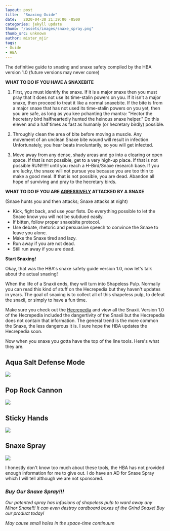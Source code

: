 ```yaml
---
layout: post
title:  "Snaxing Guide"
date:   2020-04-30 21:39:00 -0500
categories: jekyll update
thumb: "/assets/images/snaxe_spray.png"
thumb_src: unknown
author: mister_mjir
tags:
- Guide
- HBA
---
```


The definitive guide to snaxing and snaxe safety compiled by the HBA version 1.0 (future versions may never come)

**WHAT TO DO IF YOU HAVE A SNAXEBITE**

1. First, you must identify the snaxe. If it is a major snaxe then you must pray that it does not use its time-stalin powers on you. If it isn't a major snaxe, then proceed to treat it like a normal snaxebite. If the bite is from a major snaxe that has not used its time-stalin powers on you yet, then you are safe, as long as you kee pchanting the mantra: "Hector the hecretary bird halfheartedly hunted the heinous snaxe helper." Do this eleven and a half times as fast as humanly (or hecretary birdly) possible.

2. Throughly clean the area of bite before moving a muscle. Any movement of an unclean Snaxe bite wound will result in infection. Unfortunately, you hear beats involuntarily, so you will get infected.

3. Move away from any dense, shady areas and go into a clearing or open space. If that is not possible, get to a very high-up place. If that is not possible RUN!!!!!! until you reach a H-Bird/Snaxe research base. If you are lucky, the snaxe will not pursue you because you are too thin to make a good meal. If that is not possible, you are dead. Abandon all hope of surviving and pray to the hecretary birds.

**WHAT TO DO IF YOU ARE <ins>AGRESSIVELY</ins> ATTACKED BY A SNAXE**

(Snaxe hunts you and then attacks; Snaxe attacks at night)

* Kick, fight back, and use your fists. Do everything possible to let the Snaxe know you will not be subdued easily.
* If bitten, follow proper snaxebite protocol.
* Use debate, rhetoric and persuasive speech to convince the Snaxe to leave you alone.
* Make the Snaxe tired and lazy.
* Run away if you are not dead.
* Still run away if you are dead.

**Start Snaxing!**

Okay, that was the HBA's snaxe safety guide version 1.0, now let's talk about the actual snaxing!

When the life of a Snaxii ends, they will turn into Shapeless Pulp. Normally you can read this kind of stuff on the Hecrepedia but they haven't updates in years. The goal of snaxing is to collect all of this shapeless pulp, to defeat the snaxii, or simply to have a fun time.

Make sure you check out the [Hecrepedia](https://hecrepedia.github.io) and view all the Snaxii. Version 1.0 of the Hecrepedia included the dangertivity of the Snaxii but the Hecrepedia does not contain that information. The general trend is the more common the Snaxe, the less dangerous it is. I sure hope the HBA updates the Hecrepedia soon.

Now when you snaxe you gotta have the top of the line tools. Here's what they are.

## Aqua Salt Defense Mode

![](https://hecrenews.github.io/assets/images/aqua_salt_defense_mode.png)

## Pop Rock Cannon

![](https://hecrenews.github.io/assets/images/pop_rock_cannon.png)

## Sticky Hands

![](https://hecrenews.github.io/assets/images/sticky_hands.png)

## Snaxe Spray

![](https://hecrenews.github.io/assets/images/snaxe_spray.png)


I honestly don't know too much about these tools, the HBA has not provided enough information for me to give out. I do have an AD for Snaxe Spray which I will tell although we are not sponsored.

### *Buy Our Snaxe Spray!!!*

*Our patented spray has infusions of shapeless pulp to ward away any Minor Snaxe!!! It can even destroy cardboard boxes of the Grind Snaxe! Buy our product today!*

*May cause small holes in the space-time continuum*
